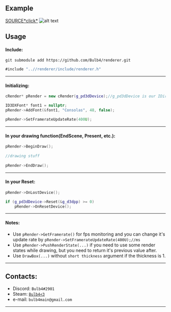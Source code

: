 ## Example

[SOURCE\*click*](../blob/master/include/main.cpp)
![alt text](https://cdn.discordapp.com/attachments/466954372660723714/469097710356660245/unknown.png "example illustration")

## Usage

#### Include: 
```
git submodule add https://github.com/Bulb4/renderer.git
```

```java
#include "..//renderer/include/renderer.h"
```

***
#### Initializing:
```cpp
cRender* pRender = new cRender(g_pd3dDevice);//g_pd3dDevice is our IDirect3DDevice9

ID3DXFont* font1 = nullptr;
pRender->AddFont(&font1, "Consolas", 48, false);

pRender->SetFramerateUpdateRate(400U);
```
***

#### In your drawing function(EndScene, Present, etc.):
```cpp
pRender->BeginDraw();
 
//drawing stuff
 
pRender->EndDraw();
```
***
#### In your Reset:
```cpp
pRender->OnLostDevice();

if (g_pd3dDevice->Reset(&g_d3dpp) >= 0)
    pRender->OnResetDevice();
```
***
#### Notes:
* Use `pRender->GetFramerate()` for fps monitoring and you can change it's update rate by `pRender->SetFramerateUpdateRate(400U);//ms`
* Use `pRender->PushRenderState(...)` if you need to use some render states while drawing, but you need to return it's previous value after.
* Use `DrawBox(...)` without `short thickness` argument if the thickness is 1.
 
***
## Contacts:
* Discord: `Bulb4#2901`
* Steam: [`Bulb4<3`](https://steamcommunity.com/id/bulb4_/)
* e-mail: `bulb4main@gmail.com`

***
